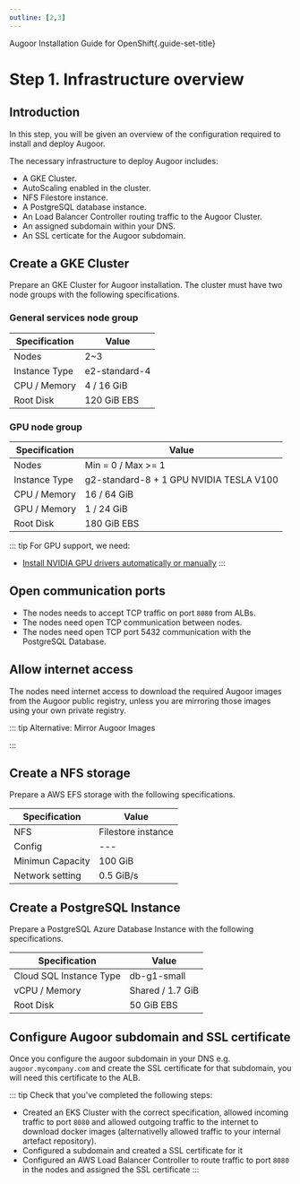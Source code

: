 ```yaml
---
outline: [2,3]
---
```

Augoor Installation Guide for OpenShift{.guide-set-title}

# Step 1. Infrastructure overview
## Introduction
In this step, you will be given an overview of the configuration required to install and deploy Augoor.

The necessary infrastructure to deploy Augoor includes:

* A GKE Cluster.
* AutoScaling enabled in the cluster.
* NFS Filestore instance.
* A PostgreSQL database instance.
* An Load Balancer Controller routing traffic to the Augoor Cluster.
* An assigned subdomain within your DNS.
* An SSL certicate for the Augoor subdomain.

## Create a GKE Cluster
Prepare an GKE Cluster for Augoor installation. The cluster must have two node groups with the following specifications.

### General services node group

|Specification| Value |
|---|---|
|Nodes|2~3|
|Instance Type|e2-standard-4|
|CPU / Memory|4 / 16 GiB|
|Root Disk|120 GiB EBS|

### GPU node group

|Specification| Value |
|---|---|
|Nodes|Min = 0 / Max >= 1|
|Instance Type|g2-standard-8 + 1 GPU NVIDIA TESLA V100|
|CPU / Memory|16 / 64 GiB|
|GPU / Memory|1 / 24 GiB|
|Root Disk|180 GiB EBS|

::: tip For GPU support, we need: 
* [Install NVIDIA GPU drivers automatically or manually](https://cloud.google.com/kubernetes-engine/docs/how-to/gpus#create-gpu-pool-auto-drivers)
:::

## Open communication ports
* The nodes needs to accept TCP traffic on port `8080` from ALBs.
* The nodes need open TCP communication between nodes.
* The nodes need open TCP port 5432 communication with the PostgreSQL Database.

## Allow internet access
The nodes need internet access to download the required Augoor images from the Augoor public registry, unless you are mirroring those images using your own private registry.

::: tip Alternative: Mirror Augoor Images
<!--@include: ../parts/mirroring_docker_images.md-->
:::


## Create a NFS storage
Prepare a AWS EFS storage with the following specifications.

|Specification| Value |
|---|---|
|NFS|Filestore instance|
|Config|---|
|Minimun Capacity|100 GiB|
|Network setting|0.5 GiB/s|


## Create a PostgreSQL Instance
Prepare a PostgreSQL Azure Database Instance with the following specifications.

|Specification| Value |
|---|---|
|Cloud SQL Instance Type|db-g1-small |
|vCPU / Memory|Shared / 1.7 GiB|
|Root Disk|50 GiB EBS|

## Configure Augoor subdomain and SSL certificate
Once you configure the augoor subdomain in your DNS e.g. `augoor.mycompany.com` and create the SSL certificate for that subdomain, you will need this certificate to the ALB.


::: tip Check that you've completed the following steps:
- Created an EKS Cluster with the correct specification, allowed incoming traffic to port `8080` and allowed outgoing traffic to the internet to download docker images (alternativelly allowed traffic to your internal artefact repository).
- Configured a subdomain and created a SSL certificate for it
- Configured an AWS Load Balancer Controller to route traffic to port `8080` in the nodes and assigned the SSL certificate
:::
